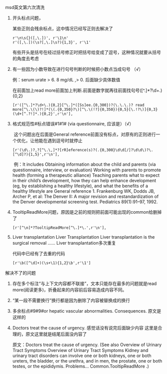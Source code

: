 msd英文第六次清洗

1. 开头标点问题，

   某些正则会残余标点，这中情况已经写正则去解决了

   ```
   r'\n\s{}([,\.])', r'\1\n'
   r'([,\.])(\s?[,\.]\s?){1,3}', r'\1'
   ```

   有些开头是括号在经过括号修正时把括号给变成了逗号，这种情况就要从括号的角度去考虑

2. 有一些因为小数导致在进行句号判断的时候把小数点当成句号 （√）

   例：serum urate > 6. 8 mg/dL ,> 0.  后面缺少具体数值

   在前面加上read more前面加上判断.前面是数字就再往前面找句号([^\.]*?\d+\.){0,2}

   ```
   [r'([^\.]*?\d+\.){0,2}[^\.]*([Ss]ee.{0,300})?(\.\.\.)? read more[^\.\(\)?!]*(\(.{0,350}?\)[^\.\(!?]{0,350}){0,5}[\.!?\)]{0,3}(\d+[^.?!]*.){0,2}',r'\n'],
   ```

3. 格式规范性#标点错误#1#1# (via questionnaire,  应该是）（√）

   ​	这个问题出在后面是General reference前面没有标点，对原有的正则进行一个优化，让他能在遇到逗号时就停止

   ```
   [r'(\d\.)?,?[^\.\,]*?[rR]eference(s)?(.{0,300}\d\d[/]?\d\d\)?\.[^\d]?){1,5}',r'\n'],
   ```

   ​	例：It includes Obtaining information about the child and parents (via questionnaire, interview, or evaluation) Working with parents to promote health (forming a therapeutic alliance) Teaching parents what to expect in their child’s development, how they can help enhance development (eg, by establishing a healthy lifestyle), and what the benefits of a healthy lifestyle are General reference 1. Frankenburg WK, Dodds JB, Archer P, et al: The Denver II: A major revision and restandardization of the Denver developmental screening test. Pediatrics 89(1):91–97, 1992. 

4. TooltipReadMore问题，原因是之前的规则把前面可能出现的common给删掉了

   ```
   [r'[^\n]*?TooltipReadMore[^\.]*\.',r'\n'],
   ```

5. Liver transplantation Liver Transplantation Liver transplantation is the surgical removal ......  Liver transplantation多次重复

   代码中已经有了去重的代码

   ```
   [r'\b([^\d]+)(\s+\1){1,2}\b',r'\1']
   ```

解决不了的问题

1. 存在多个标注“与上下文内容都不联接”，文本只能存在最多的问题就是read more(阅读更多)，折叠起来的内容前后容易造成内容不同。

2. “某一段不需要换行”换行都是因为删除了内容被替换成的换行

3. 多余标点#9#9#or hepatic vascular abnormalities.  Consequences.                原文是这样的

4. Doctors treat the cause of urgency. 感觉话没有说完后面缺少内容              这里是合理的，原文这里就是结尾后面没内容了

   原文：Doctors treat the cause of urgency. (See also Overview of Urinary Tract Symptoms Overview of Urinary Tract Symptoms Kidney and urinary tract disorders can involve one or both kidneys, one or both ureters, the bladder, or the urethra, and in men, the prostate, one or both testes, or the epididymis. Problems... Common.TooltipReadMore .) 

   
